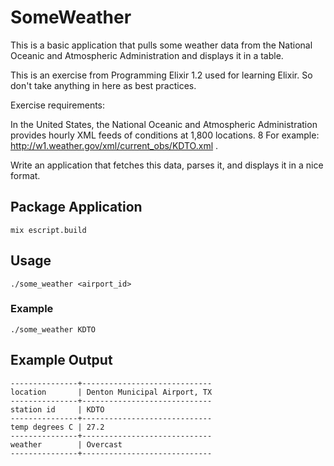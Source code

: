 # SomeWeather

This is a basic application that pulls some weather data from the 
National Oceanic and Atmospheric Administration and displays it in a table.

This is an exercise from Programming Elixir 1.2 used for learning Elixir.
So don't take anything in here as best practices. 

Exercise requirements:

In the United States, the National Oceanic and Atmospheric Administration
provides hourly XML feeds of conditions at 1,800 locations. 8 For example:
http://w1.weather.gov/xml/current_obs/KDTO.xml .

Write an application that fetches this data, parses it, and displays it in a
nice format.

## Package Application
    mix escript.build

## Usage
    ./some_weather <airport_id>

### Example 
    ./some_weather KDTO

## Example Output

    ---------------+-----------------------------
    location       | Denton Municipal Airport, TX
    ---------------+-----------------------------
    station id     | KDTO
    ---------------+-----------------------------
    temp degrees C | 27.2
    ---------------+-----------------------------
    weather        | Overcast
    ---------------+-----------------------------

